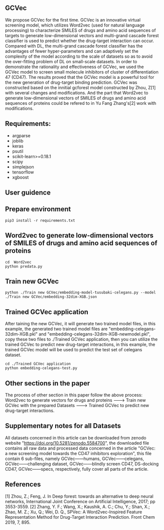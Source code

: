 ## GCVec
We propose GCVec for the first time. GCVec is an innovative virtual screening model, which utilizes Word2vec (used for natural language processing) to characterize SMILES of drugs and amino acid sequences of targets to generate low-dimensional vectors and multi-grand cascade forest classifier is used to predict whether the drug-target interaction can occur. Compared with DL, the multi-grand cascade forest classifier has the advantages of fewer hyper-parameters and can adaptively set the complexity of the model according to the scale of datasets so as to avoid the over-fitting problem of DL on small-scale datasets. In order to demonstrate the rationality and effectiveness of GCVec, we used the GCVec model to screen small molecule inhibitors of cluster of differentiation 47 (CD47). The results proved that the GCVec model is a powerful tool for the new generation of drug-target binding prediction. GCVec was constructed based on the innitial gcforest model constructed by Zhou, Z[1] with several changes and modifications. And the part that Word2vec to generate low-dimensional vectors of SMILES of drugs and amino acid sequences of proteins could be refered to in Yu Fang Zhang's[2] work with modifications.

## Requirements:
* argparse
* joblib
* keras
* psutil
* scikit-learn>=0.18.1
* scipy
* simplejson
* tensorflow
* xgboost

## User guidence
## Prepare environment
```
pip3 install -r requirements.txt
```
## Word2vec to generate low-dimensional vectors of SMILES of drugs and amino acid sequences of proteins
```
cd  Word2vec
python predata.py
```
## Train new GCVec 
```
python ./Train new GCVec/embedding-model-tusubaki-celegans.py --model ./Train new GCVec/embedding-32dim-XGB.json
```
## Trained GCVec application
After taining the new GCVec, it will generate two trained model files, in this example, the generated two trained model files are "embedding-celegans-32dim-XGB.pkl" and "embedding-celegans-32dim-XGB-newmodel.pkl", copy these two files to ./Trained GCVec application, then you can utilize the trained GCVec to predict new drug-target interactions, in this example, the trained GCVec model will be used to predict the test set of celegans dataset.
```
cd ./Trained GCVec application
python embedding-celegans-test.py
```
## Other sections in the paper
The process of other section in this paper follow the above process: Word2vec to generate vectors for drugs and proteins ---> Train new GCVec with the prepared Datasets ---> Trained GCVec to predict new drug-target interactions. 

## Supplementary notes for all Datasets
All datasets concerned in this article can be downloaded from zenodo website "https://doi.org/10.5281/zenodo.5584700", the downloaded file contains all raw data and processed data concerned in the article "GCVec: a new screening model towards the CD47 inhibitors exploration", this file contain 6 sub-files, namely GCVec——humans, GCVec——celegans, GCVec——challenging dataset, GCVec——blindly screen CD47, DS-docking CD47, GCVec——specs, respectively, fully cover all parts of the article.


## References
[1] Zhou, Z.; Feng, J. In Deep forest: towards an alternative to deep neural networks, International Joint Conference on Artificial Intelligence, 2017; pp 3553-3559.
[2] Zhang, Y. F.;  Wang, X.;  Kaushik, A. C.;  Chu, Y.;  Shan, X.;  Zhao, M. Z.;  Xu, Q.; Wei, D. Q., SPVec: A Word2vec-Inspired Feature Representation Method for Drug-Target Interaction Prediction. Front Chem 2019, 7, 895.
